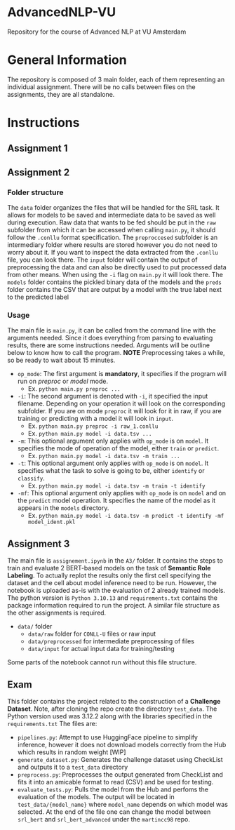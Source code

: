 # AdvancedNLP-VU
Repository for the course of Advanced NLP at VU Amsterdam

# General Information
The repository is composed of 3 main folder, each of them representing an individual assignment. There will be
no calls between files on the assignments, they are all standalone.

# Instructions

## Assignment 1
## Assignment 2
### Folder structure
The `data` folder organizes the files that will be handled for the SRL task. It allows for models to be saved and 
intermediate data to be saved as well during execution. Raw data that wants to be fed should be put in the `raw` subfolder from which it can be accessed when calling `main.py`, it should follow the `.conllu` format specification. The `preproccesed` subfolder is an intermediary folder where results are stored however you do not need to worry about it. If you want to inspect the data extracted from the `.conllu` file, you can look there. The `input` folder will contain the output of preprocessing the data and can also be directly used to put processed data from other means. When using the `-i` flag on `main.py` it will look there. The `models` folder contains the pickled binary data of the models and the `preds` folder contains the CSV that are output by a model with the true label next to the predicted label

### Usage
The main file is `main.py`, it can be called from the command line with the arguments needed. Since it does everything from parsing to evaluating results, there are some instructions needed. Arguments will be outline below to know how to call the program. **NOTE** Preprocessing takes a while, so be ready to wait about 15 minutes.

+ `op_mode`: The first argument is **mandatory**, it specifies if the program will run on *preproc* or *model* mode.
    + Ex. ```python main.py preproc ... ```
+ `-i`: The second argument is denoted with `-i`, it specified the input filename. Depending on your operation it will look on the corresponding subfolder. If you are on mode `preproc` it will look for it in raw, if you are training or predicting with a model it will look in `input`.
    + Ex. ```python main.py preproc -i raw_1.conllu```
    + Ex. ```python main.py model -i data.tsv ...```
+ `-m`: This optional argument only applies with `op_mode` is on `model`. It specifies the mode of operation of the model, either `train` or `predict`.
    + Ex. ```python main.py model -i data.tsv -m train ...```
+ `-t`: This optional argument only applies with `op_mode` is on `model`. It specifies what the task to solve is going to be, either `identify` or `classify`.
    + Ex. ```python main.py model -i data.tsv -m train -t identify```
+ `-mf`: This optional argument only applies with `op_mode` is on `model` and on the `predict` model operation. It specifies the name of the model as it appears in the `models` directory.
    + Ex. ```python main.py model -i data.tsv -m predict -t identify -mf model_ident.pkl```

## Assignment 3

The main file is `assignement.ipynb` in the `A3/` folder. It contains the steps to train and evaluate 2 BERT-based models on the task of **Semantic Role Labeling**. To actually replot the results only the first cell specifying the dataset and the cell about model inference need to be run. However, the notebook is uploaded as-is with the evaluation of 2 already trained models. The python version is `Python 3.10.13` and `requirements.txt` contains the package information required to run the project. A similar file structure as the other assignments is required.

+ `data/` folder
    + `data/raw` folder for `CONLL-U` files or raw input
    + `data/preprocessed` for intermediate preprocessing of files
    + `data/input` for actual input data for training/testing

Some parts of the notebook cannot run without this file structure.


## Exam

This folder contains the project related to the construction of a **Challenge Dataset**. Note, after cloning the repo create the directory `test_data`. The Python version used was 3.12.2 along with the libraries specified in the `requirements.txt` The files are:

+ `pipelines.py`: Attempt to use HuggingFace pipeline to simplify inference, however it does not download models correctly from the Hub which results in random weight [WIP]
+ `generate_dataset.py`: Generates the challenge dataset using CheckList and outputs it to a `test_data` directory
+ `preprocess.py`: Preprocesses the output generated from CheckList and fits it into an amicable format to read (CSV) and be used for testing.
+ `evaluate_tests.py`: Pulls the model from the Hub and perfoms the evaluation of the models. The output will be located in `test_data/{model_name}` where `model_name` depends on which model was selected. At the end of the file one can change the model between `srl_bert` and `srl_bert_advanced` under the `martincc98` repo.
